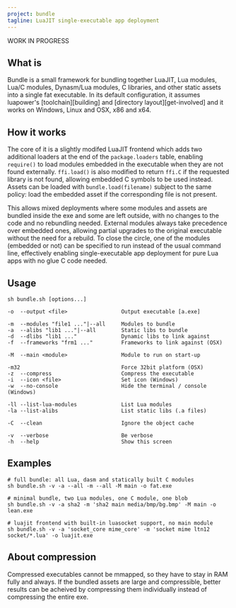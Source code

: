 ```yaml
---
project: bundle
tagline: LuaJIT single-executable app deployment
---
```


<warn>WORK IN PROGRESS</warn>

## What is

Bundle is a small framework for bundling together LuaJIT, Lua modules,
Lua/C modules, Dynasm/Lua modules, C libraries, and other static assets
into a single fat executable. In its default configuration, it assumes
luapower's [toolchain][building] and [directory layout][get-involved]
and it works on Windows, Linux and OSX, x86 and x64.

## How it works

The core of it is a slightly modifed LuaJIT frontend which adds two
additional loaders at the end of the `package.loaders` table, enabling
`require()` to load modules embedded in the executable when they are
not found externally. `ffi.load()` is also modified to return `ffi.C` if
the requested library is not found, allowing embedded C symbols to be used
instead. Assets can be loaded with `bundle.load(filename)` subject to the
same policy: load the embedded asset if the corresponding file is not present.

This allows mixed deployments where some modules and assets are bundled
inside the exe and some are left outside, with no changes to the code and no
rebundling needed. External modules always take precedence over embedded ones,
allowing partial upgrades to the original executable without the need for a
rebuild. To close the circle, one of the modules (embedded or not) can be
specified to run instead of the usual command line, effectively enabling
single-executable app deployment for pure Lua apps with no glue C code needed.

## Usage


	sh bundle.sh [options...]

	-o  --output <file>                 Output executable [a.exe]

	-m  --modules "file1 ..."|--all     Modules to bundle
	-a  --alibs "lib1 ..."|--all        Static libs to bundle
	-d  --dlibs "lib1 ..."              Dynamic libs to link against
	-f  --frameworks "frm1 ..."         Frameworks to link against (OSX)

	-M  --main <module>                 Module to run on start-up

	-m32                                Force 32bit platform (OSX)
	-z  --compress                      Compress the executable
	-i  --icon <file>                   Set icon (Windows)
	-w  --no-console                    Hide the terminal / console (Windows)

	-ll --list-lua-modules              List Lua modules
	-la --list-alibs                    List static libs (.a files)

	-C  --clean                         Ignore the object cache

	-v  --verbose                       Be verbose
	-h  --help                          Show this screen


## Examples

	# full bundle: all Lua, dasm and statically built C modules
	sh bundle.sh -v -a --all -m --all -M main -o fat.exe

	# minimal bundle, two Lua modules, one C module, one blob
	sh bundle.sh -v -a sha2 -m 'sha2 main media/bmp/bg.bmp' -M main -o lean.exe

	# luajit frontend with built-in luasocket support, no main module
	sh bundle.sh -v -a 'socket_core mime_core' -m 'socket mime ltn12 socket/*.lua' -o luajit.exe

## About compression

Compressed executables cannot be mmapped, so they have to stay in RAM
fully and always. If the bundled assets are large and compressible,
better results can be acheived by compressing them individually instead of
compressing the entire exe.



